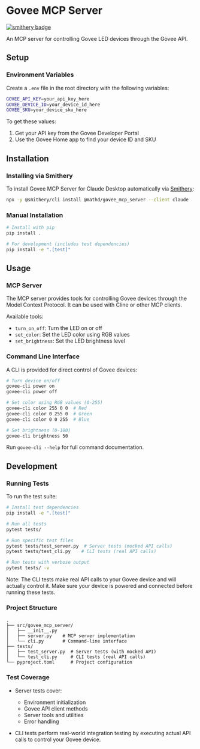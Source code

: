 # Govee MCP Server

[![smithery badge](https://smithery.ai/badge/@mathd/govee_mcp_server)](https://smithery.ai/server/@mathd/govee_mcp_server)

An MCP server for controlling Govee LED devices through the Govee API.

## Setup

### Environment Variables

Create a `.env` file in the root directory with the following variables:

```bash
GOVEE_API_KEY=your_api_key_here
GOVEE_DEVICE_ID=your_device_id_here
GOVEE_SKU=your_device_sku_here
```

To get these values:
1. Get your API key from the Govee Developer Portal
2. Use the Govee Home app to find your device ID and SKU

## Installation

### Installing via Smithery

To install Govee MCP Server for Claude Desktop automatically via [Smithery](https://smithery.ai/server/@mathd/govee_mcp_server):

```bash
npx -y @smithery/cli install @mathd/govee_mcp_server --client claude
```

### Manual Installation

```bash
# Install with pip
pip install .

# For development (includes test dependencies)
pip install -e ".[test]"
```

## Usage

### MCP Server

The MCP server provides tools for controlling Govee devices through the Model Context Protocol. It can be used with Cline or other MCP clients.

Available tools:
- `turn_on_off`: Turn the LED on or off
- `set_color`: Set the LED color using RGB values
- `set_brightness`: Set the LED brightness level

### Command Line Interface

A CLI is provided for direct control of Govee devices:

```bash
# Turn device on/off
govee-cli power on
govee-cli power off

# Set color using RGB values (0-255)
govee-cli color 255 0 0  # Red
govee-cli color 0 255 0  # Green
govee-cli color 0 0 255  # Blue

# Set brightness (0-100)
govee-cli brightness 50
```

Run `govee-cli --help` for full command documentation.

## Development

### Running Tests

To run the test suite:

```bash
# Install test dependencies
pip install -e ".[test]"

# Run all tests
pytest tests/

# Run specific test files
pytest tests/test_server.py  # Server tests (mocked API calls)
pytest tests/test_cli.py    # CLI tests (real API calls)

# Run tests with verbose output
pytest tests/ -v
```

Note: The CLI tests make real API calls to your Govee device and will actually control it. Make sure your device is powered and connected before running these tests.

### Project Structure

```
.
├── src/govee_mcp_server/
│   ├── __init__.py
│   ├── server.py    # MCP server implementation
│   └── cli.py       # Command-line interface
├── tests/
│   ├── test_server.py  # Server tests (with mocked API)
│   └── test_cli.py     # CLI tests (real API calls)
└── pyproject.toml      # Project configuration
```

### Test Coverage

- Server tests cover:
  - Environment initialization
  - Govee API client methods
  - Server tools and utilities
  - Error handling

- CLI tests perform real-world integration testing by executing actual API calls to control your Govee device.
